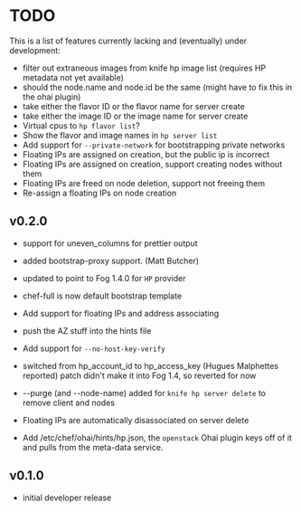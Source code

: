 # TODO #
This is a list of features currently lacking and (eventually) under development:
* filter out extraneous images from knife hp image list (requires HP metadata not yet available)
* should the node.name and node.id be the same (might have to fix this in the ohai plugin)
* take either the flavor ID or the flavor name for server create
* take either the image ID or the image name for server create
* Virtual cpus to `hp flavor list`?
* Show the flavor and image names in `hp server list`
* Add support for `--private-network` for bootstrapping private networks
* Floating IPs are assigned on creation, but the public ip is incorrect
* Floating IPs are assigned on creation, support creating nodes without them
* Floating IPs are freed on node deletion, support not freeing them
* Re-assign a floating IPs on node creation

## v0.2.0
* support for uneven_columns for prettier output
* added bootstrap-proxy support. (Matt Butcher)
* updated to point to Fog 1.4.0 for `HP` provider
* chef-full is now default bootstrap template
* Add support for floating IPs and address associating
* push the AZ stuff into the hints file
* Add support for `--no-host-key-verify`
* switched from hp_account_id to hp_access_key (Hugues Malphettes reported)
  patch didn't make it into Fog 1.4, so reverted for now
* --purge (and --node-name) added for `knife hp server delete` to remove client and nodes
* Floating IPs are automatically disassociated on server delete

* Add /etc/chef/ohai/hints/hp.json, the `openstack` Ohai plugin keys off of it and pulls from the meta-data service.

## v0.1.0
* initial developer release
